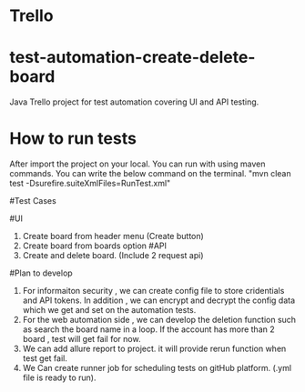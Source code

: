 # Trello
# test-automation-create-delete-board
Java Trello project for test automation covering UI and API testing.

# How to run tests
After import the project on your local. You can run with using maven commands. You can write the below command on the terminal.
"mvn clean test -Dsurefire.suiteXmlFiles=RunTest.xml"


#Test Cases

#UI 
1. Create board from header menu (Create button)
2. Create board from boards option
#API
1. Create and delete board. (Include 2 request api)


#Plan to develop
1. For informaiton security , we can create config file to store cridentials and API tokens. In addition , we can encrypt and decrypt the config data which we get and set on the automation tests.
2. For the web automation side , we can develop the deletion function such as search the board name in a loop. If the account has more than 2 board , test will get fail for now.
3. We can add allure report to project. it will provide rerun function when test get fail.
4. We Can create runner job for scheduling tests on gitHub platform. (.yml file is ready to run).
